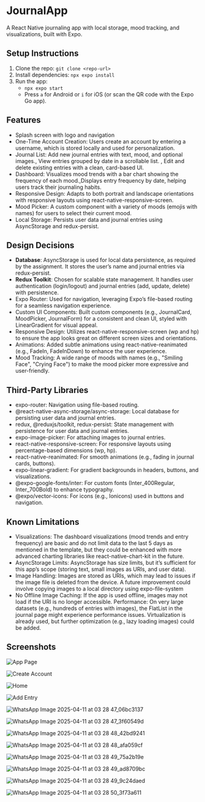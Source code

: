 # JournalApp

A React Native journaling app with local storage, mood tracking, and visualizations, built with Expo.

## Setup Instructions
1. Clone the repo: `git clone <repo-url>`
2. Install dependencies: `npx expo install`
3. Run the app:
   - `npx expo start`
   - Press `a` for Android or `i` for iOS (or scan the QR code with the Expo Go app).

## Features
- Splash screen with logo and navigation
- One-Time Account Creation: Users create an account by entering a username, which is stored locally and used for personalization.
- Journal List: Add new journal entries with text, mood, and optional images., View entries grouped by date in a scrollable list. , Edit and delete existing entries with a clean, card-based UI.
- Dashboard: Visualizes mood trends with a bar chart showing the frequency of each mood.,Displays entry frequency by date, helping users track their journaling habits.
- Responsive Design: Adapts to both portrait and landscape orientations with responsive layouts using react-native-responsive-screen.
- Mood Picker: A custom component with a variety of moods (emojis with names) for users to select their current mood.
- Local Storage: Persists user data and journal entries using AsyncStorage and redux-persist.

## Design Decisions
- **Database**: AsyncStorage is used for local data persistence, as required by the assignment. It stores the user’s name and journal entries via redux-persist.
- **Redux Toolkit**: Chosen for scalable state management. It handles user authentication (login/logout) and journal entries (add, update, delete) with persistence.
- Expo Router: Used for navigation, leveraging Expo’s file-based routing for a seamless navigation experience.
- Custom UI Components: Built custom components (e.g., JournalCard, MoodPicker, JournalForm) for a consistent and clean UI, styled with LinearGradient for visual appeal.
- Responsive Design: Utilizes react-native-responsive-screen (wp and hp) to ensure the app looks great on different screen sizes and orientations.
- Animations: Added subtle animations using react-native-reanimated (e.g., FadeIn, FadeInDown) to enhance the user experience.
- Mood Tracking: A wide range of moods with names (e.g., "Smiling Face", "Crying Face") to make the mood picker more expressive and user-friendly.

## Third-Party Libraries
- expo-router: Navigation using file-based routing.
- @react-native-async-storage/async-storage: Local database for persisting user data and journal entries.
- redux, @reduxjs/toolkit, redux-persist: State management with persistence for user data and journal entries.
- expo-image-picker: For attaching images to journal entries.
- react-native-responsive-screen: For responsive layouts using percentage-based dimensions (wp, hp).
- react-native-reanimated: For smooth animations (e.g., fading in journal cards, buttons).
- expo-linear-gradient: For gradient backgrounds in headers, buttons, and visualizations.
- @expo-google-fonts/inter: For custom fonts (Inter_400Regular, Inter_700Bold) to enhance typography.
- @expo/vector-icons: For icons (e.g., Ionicons) used in buttons and navigation.

## Known Limitations
- Visualizations: The dashboard visualizations (mood trends and entry frequency) are basic and do not limit data to the last 5 days as mentioned in the template, but they could be enhanced with more advanced charting libraries like react-native-chart-kit in the future.
- AsyncStorage Limits: AsyncStorage has size limits, but it’s sufficient for this app’s scope (storing text, small images as URIs, and user data).
- Image Handling: Images are stored as URIs, which may lead to issues if the image file is deleted from the device. A future improvement could involve copying images to a local directory using expo-file-system
- No Offline Image Caching: If the app is used offline, images may not load if the URI is no longer accessible.
Performance: On very large datasets (e.g., hundreds of entries with images), the FlatList in the journal page might experience performance issues. Virtualization is already used, but further optimization (e.g., lazy loading images) could be added.

## Screenshots
![App Page](https://github.com/user-attachments/assets/a743690f-aa69-48d5-b5c9-77447248e776)

![Create Account](https://github.com/user-attachments/assets/8bf4e476-d912-41e9-a71c-b9a1197abdc2)

![Home](https://github.com/user-attachments/assets/f7996ff9-ef1f-4686-ba9f-59fc39f1cbfa)

![Add Entry](https://github.com/user-attachments/assets/1828a4c8-e4fa-42d8-8e01-37b0ebbdd360)

![WhatsApp Image 2025-04-11 at 03 28 47_06bc3137](https://github.com/user-attachments/assets/e709dec2-50b1-403f-913d-eac95bd825c9)

![WhatsApp Image 2025-04-11 at 03 28 47_3f60549d](https://github.com/user-attachments/assets/197c8b64-ecd6-46b3-91e8-498ad5adc5e3)

![WhatsApp Image 2025-04-11 at 03 28 48_42bd9241](https://github.com/user-attachments/assets/9a0f0824-d578-4d0d-9af3-fd9bb55bec35)

![WhatsApp Image 2025-04-11 at 03 28 48_afa059cf](https://github.com/user-attachments/assets/996a9e92-a9f2-4150-a63f-c5841fb69d9e)

![WhatsApp Image 2025-04-11 at 03 28 49_75a2b19e](https://github.com/user-attachments/assets/02047b91-3fbb-476d-9e9e-e5df5ddb46c9)

![WhatsApp Image 2025-04-11 at 03 28 49_ad8709bc](https://github.com/user-attachments/assets/955e7f07-f0fa-4988-a76e-514426b86b43)

![WhatsApp Image 2025-04-11 at 03 28 49_9c24daed](https://github.com/user-attachments/assets/3cdae7b6-0641-441b-9756-308c5a0bfe74)

![WhatsApp Image 2025-04-11 at 03 28 50_3f73a611](https://github.com/user-attachments/assets/cccb72e4-7f27-4e1f-b6d1-3170e640ccd3)











